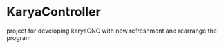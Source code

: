 # KaryaController
 project for developing karyaCNC with new refreshment and rearrange the program  
